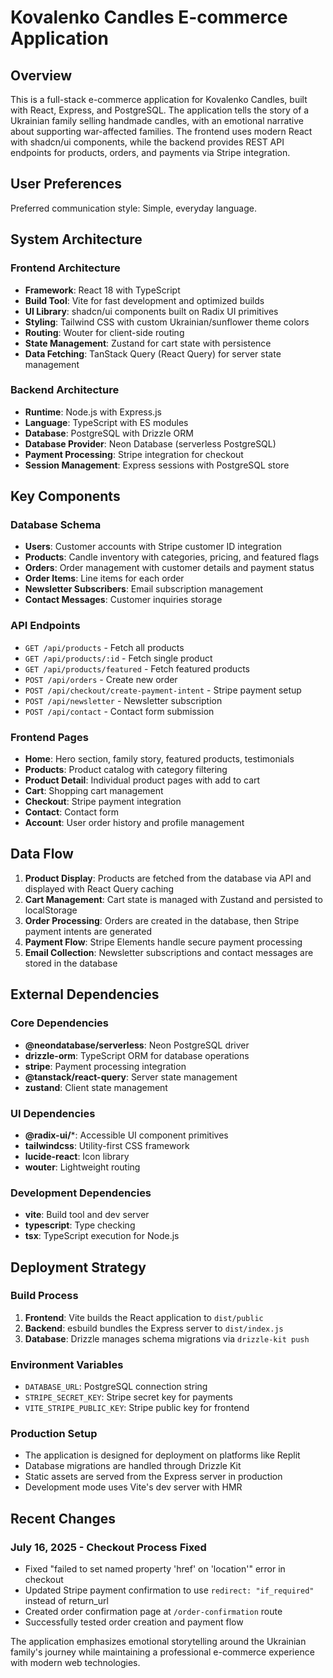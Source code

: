 # Kovalenko Candles E-commerce Application

## Overview

This is a full-stack e-commerce application for Kovalenko Candles, built with React, Express, and PostgreSQL. The application tells the story of a Ukrainian family selling handmade candles, with an emotional narrative about supporting war-affected families. The frontend uses modern React with shadcn/ui components, while the backend provides REST API endpoints for products, orders, and payments via Stripe integration.

## User Preferences

Preferred communication style: Simple, everyday language.

## System Architecture

### Frontend Architecture
- **Framework**: React 18 with TypeScript
- **Build Tool**: Vite for fast development and optimized builds
- **UI Library**: shadcn/ui components built on Radix UI primitives
- **Styling**: Tailwind CSS with custom Ukrainian/sunflower theme colors
- **Routing**: Wouter for client-side routing
- **State Management**: Zustand for cart state with persistence
- **Data Fetching**: TanStack Query (React Query) for server state management

### Backend Architecture
- **Runtime**: Node.js with Express.js
- **Language**: TypeScript with ES modules
- **Database**: PostgreSQL with Drizzle ORM
- **Database Provider**: Neon Database (serverless PostgreSQL)
- **Payment Processing**: Stripe integration for checkout
- **Session Management**: Express sessions with PostgreSQL store

## Key Components

### Database Schema
- **Users**: Customer accounts with Stripe customer ID integration
- **Products**: Candle inventory with categories, pricing, and featured flags
- **Orders**: Order management with customer details and payment status
- **Order Items**: Line items for each order
- **Newsletter Subscribers**: Email subscription management
- **Contact Messages**: Customer inquiries storage

### API Endpoints
- `GET /api/products` - Fetch all products
- `GET /api/products/:id` - Fetch single product
- `GET /api/products/featured` - Fetch featured products
- `POST /api/orders` - Create new order
- `POST /api/checkout/create-payment-intent` - Stripe payment setup
- `POST /api/newsletter` - Newsletter subscription
- `POST /api/contact` - Contact form submission

### Frontend Pages
- **Home**: Hero section, family story, featured products, testimonials
- **Products**: Product catalog with category filtering
- **Product Detail**: Individual product pages with add to cart
- **Cart**: Shopping cart management
- **Checkout**: Stripe payment integration
- **Contact**: Contact form
- **Account**: User order history and profile management

## Data Flow

1. **Product Display**: Products are fetched from the database via API and displayed with React Query caching
2. **Cart Management**: Cart state is managed with Zustand and persisted to localStorage
3. **Order Processing**: Orders are created in the database, then Stripe payment intents are generated
4. **Payment Flow**: Stripe Elements handle secure payment processing
5. **Email Collection**: Newsletter subscriptions and contact messages are stored in the database

## External Dependencies

### Core Dependencies
- **@neondatabase/serverless**: Neon PostgreSQL driver
- **drizzle-orm**: TypeScript ORM for database operations
- **stripe**: Payment processing integration
- **@tanstack/react-query**: Server state management
- **zustand**: Client state management

### UI Dependencies
- **@radix-ui/***: Accessible UI component primitives
- **tailwindcss**: Utility-first CSS framework
- **lucide-react**: Icon library
- **wouter**: Lightweight routing

### Development Dependencies
- **vite**: Build tool and dev server
- **typescript**: Type checking
- **tsx**: TypeScript execution for Node.js

## Deployment Strategy

### Build Process
1. **Frontend**: Vite builds the React application to `dist/public`
2. **Backend**: esbuild bundles the Express server to `dist/index.js`
3. **Database**: Drizzle manages schema migrations via `drizzle-kit push`

### Environment Variables
- `DATABASE_URL`: PostgreSQL connection string
- `STRIPE_SECRET_KEY`: Stripe secret key for payments
- `VITE_STRIPE_PUBLIC_KEY`: Stripe public key for frontend

### Production Setup
- The application is designed for deployment on platforms like Replit
- Database migrations are handled through Drizzle Kit
- Static assets are served from the Express server in production
- Development mode uses Vite's dev server with HMR

## Recent Changes

### July 16, 2025 - Checkout Process Fixed
- Fixed "failed to set named property 'href' on 'location'" error in checkout
- Updated Stripe payment confirmation to use `redirect: "if_required"` instead of return_url
- Created order confirmation page at `/order-confirmation` route
- Successfully tested order creation and payment flow

The application emphasizes emotional storytelling around the Ukrainian family's journey while maintaining a professional e-commerce experience with modern web technologies.